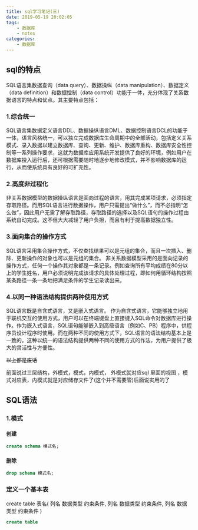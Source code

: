 ```yaml
---
title: sql学习笔记(三)
date: 2019-05-19 20:02:05
tags:
    - 数据库
    - notes
categories:
    - 数据库
---
```

## sql的特点
SQL语言集数据查询（data query）、数据操纵（data manipulation）、数据定义（data definition）和数据控制（data control）功能于一体，充分体现了关系数据语言的特点和优点。其主要特点包括：

### 1.综合统一

SQL语言集数据定义语言DDL、数据操纵语言DML、数据控制语言DCL的功能于一体，语言风格统一，可以独立完成数据库生命周期中的全部活动，包括定义关系模式、录入数据以建立数据库、查询、更新、维护、数据库重构、数据库安全性控制等一系列操作要求，这就为数据库应用系统开发提供了良好的环境，例如用户在数据库投入运行后，还可根据需要随时地逐步地修改模式，并不影响数据库的运行，从而使系统具有良好的可扩充性。

### 2.高度非过程化

非关系数据模型的数据操纵语言是面向过程的语言，用其完成某项请求，必须指定存取路径。而用SQL语言进行数据操作，用户只需提出“做什么”，而不必指明“怎么做”，因此用户无需了解存取路径，存取路径的选择以及SQL语句的操作过程由系统自动完成。这不但大大减轻了用户负担，而且有利于提高数据独立性。

### 3.面向集合的操作方式
SQL语言采用集合操作方式，不仅查找结果可以是元组的集合，而且一次插入、删除、更新操作的对象也可以是元组的集合。
非关系数据模型采用的是面向记录的操作方式，任何一个操作其对象都是一条记录。例如查询所有平均成绩在80分以上的学生姓名，用户必须说明完成该请求的具体处理过程，即如何用循环结构按照某条路径一条一条地把满足条件的学生记录读出来。

### 4.以同一种语法结构提供两种使用方式
SQL语言既是自含式语言，又是嵌入式语言。
作为自含式语言，它能够独立地用于联机交互的使用方式，用户可以在终端键盘上直接键入SQL命令对数据库进行操作。作为嵌入式语言，SQL语句能够嵌入到高级语言（例如C、PB）程序中，供程序员设计程序时使用。而在两种不同的使用方式下，SQL语言的语法结构基本上是一致的。这种以统一的语法结构提供两种不同的使用方式的作法，为用户提供了极大的灵活性与方便性。

~~以上都是废话~~

前面说过三层结构，外模式，模式，内模式，
外模式就对应sql 里面的视图 ，模式对应表，内模式就是对应储存文件了(这个并不需要管)后面说实用的了
## SQL语法
### 1.模式
#### 创建
```sql
create schema 模式名;
```
#### 删除
```sql
drop schema 模式名;
```
### 定义一个基本表
create table 表名(
列名 数据类型 约束条件,
列名 数据类型 约束条件,
列名 数据类型 约束条件
)
```sql
create table 
```





